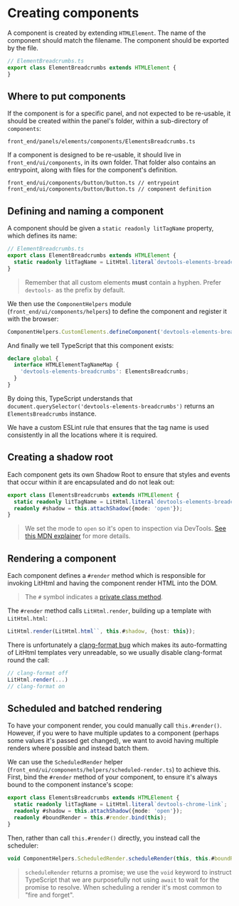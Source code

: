 # Creating components

A component is created by extending `HTMLElement`. The name of the component should match the filename. The component should be exported by the file.

```ts
// ElementBreadcrumbs.ts
export class ElementBreadcrumbs extends HTMLElement {
}
```

## Where to put components

If the component is for a specific panel, and not expected to be re-usable, it should be created within the panel's folder, within a sub-directory of `components`:

```
front_end/panels/elements/components/ElementsBreadcrumbs.ts
```

If a component is designed to be re-usable, it should live in `front_end/ui/components`, in its own folder. That folder also contains an entrypoint, along with files for the component's definition.

```
front_end/ui/components/button/button.ts // entrypoint
front_end/ui/components/button/Button.ts // component definition
```

## Defining and naming a component

A component should be given a `static readonly litTagName` property, which defines its name:

```ts
// ElementBreadcrumbs.ts
export class ElementBreadcrumbs extends HTMLElement {
  static readonly litTagName = LitHtml.literal`devtools-elements-breadcrumbs`;
}
```

> Remember that all custom elements **must** contain a hyphen. Prefer `devtools-` as the prefix by default.

We then use the `ComponentHelpers` module (`front_end/ui/components/helpers`) to define the component and register it with the browser:

```ts
ComponentHelpers.CustomElements.defineComponent('devtools-elements-breadcrumbs', ElementsBreadcrumbs);
```

And finally we tell TypeScript that this component exists:

```ts
declare global {
  interface HTMLElementTagNameMap {
    'devtools-elements-breadcrumbs': ElementsBreadcrumbs;
  }
}
```

By doing this, TypeScript understands that `document.querySelector('devtools-elements-breadcrumbs')` returns an `ElementsBreadcrumbs` instance.

We have a custom ESLint rule that ensures that the tag name is used consistently in all the locations where it is required.

## Creating a shadow root

Each component gets its own Shadow Root to ensure that styles and events that occur within it are encapsulated and do not leak out:

```ts
export class ElementsBreadcrumbs extends HTMLElement {
  static readonly litTagName = LitHtml.literal`devtools-elements-breadcrumbs`;
  readonly #shadow = this.attachShadow({mode: 'open'});
}
```

> We set the mode to `open` so it's open to inspection via DevTools. [See this MDN explainer](https://developer.mozilla.org/en-US/docs/Web/API/ShadowRoot/mode) for more details.

## Rendering a component

Each component defines a `#render` method which is responsible for invoking LitHtml and having the component render HTML into the DOM.

> The `#` symbol indicates a [private class method](https://developer.mozilla.org/en-US/docs/Web/JavaScript/Reference/Classes/Private_class_fields).

The `#render` method calls `LitHtml.render`, building up a template with `LitHtml.html`:

```ts
LitHtml.render(LitHtml.html``, this.#shadow, {host: this});
```

There is unfortunately a [clang-format bug](crbug.com/1079231) which makes its auto-formatting of LitHtml templates very unreadable, so we usually disable clang-format round the call:

```ts
// clang-format off
LitHtml.render(...)
// clang-format on
```

## Scheduled and batched rendering

To have your component render, you could manually call `this.#render()`. However, if you were to have multiple updates to a component (perhaps some values it's passed get changed), we want to avoid having multiple renders where possible and instead batch them.

We can use the `ScheduledRender` helper (`front_end/ui/components/helpers/scheduled-render.ts`) to achieve this. First, bind the `#render` method of your component, to ensure it's always bound to the component instance's scope:

```ts
export class ElementsBreadcrumbs extends HTMLElement {
  static readonly litTagName = LitHtml.literal`devtools-chrome-link`;
  readonly #shadow = this.attachShadow({mode: 'open'});
  readonly #boundRender = this.#render.bind(this);
}
```

Then, rather than call `this.#render()` directly, you instead call the scheduler:

```ts
void ComponentHelpers.ScheduledRender.scheduleRender(this, this.#boundRender);
```

> `scheduleRender` returns a promise; we use the `void` keyword to instruct TypeScript that we are purposefully not using `await` to wait for the promise to resolve. When scheduling a render it's most common to "fire and forget".
